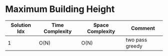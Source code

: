 # Maximum Building Height

| Solution Idx | Time Complexity | Space Complexity | Comment         |
| ------------ | --------------- | ---------------- | --------------- |
| 1            | O(N)            | O(N)             | two pass greedy |
